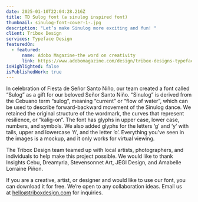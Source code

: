 ```yaml
---
date: 2025-01-10T22:04:28.216Z
title: TD Sulog font (a sinulog inspired font)
thumbnail: sinulog-font-cover-1-.jpg
description: "Let’s make Sinulog more exciting and fun! "
client: Tribox Design
services: Typeface Design
featuredOn:
  - featured:
      name: Adobo Magazine-the word on creativity
      link: https://www.adobomagazine.com/design/tribox-designs-typeface-release-for-national-heritage-month-takes-after-historic-document-doctrina-christiana/
isHighlighted: false
isPublishedWork: true
---
```

<!--StartFragment-->

In celebration of Fiesta de Señor Santo Niño, our team created a font called “Sulog” as a gift for our beloved Señor Santo Niño. “Sinulog” is derived from the Cebuano term “sulog”, meaning “current” or “flow of water”, which can be used to describe forward-backward movement of the Sinulog dance. We retained the original structure of the wordmark, the curves that represent resilience, or “kalig-on”. The font has glyphs in upper case, lower case, numbers, and symbols. We also added glyphs for the letters ‘g’ and ‘y’ with tails, upper and lowercase ‘ñ’, and the letter ‘o’. Everything you’ve seen in the images is a mockup, and it only works for virtual viewing.

The Tribox Design team teamed up with local artists, photographers, and individuals to help make this project possible. We would like to thank Insights Cebu, Dreamyria, Stevensonnet Art, JEGI Design, and Amabelle Lorraine Piñon.

If you are a creative, artist, or designer and would like to use our font, you can download it for free. We’re open to any collaboration ideas. Email us at [hello@triboxdesign.com](mailto:hello@triboxdesign.com) for inquiries.

<!--EndFragment-->